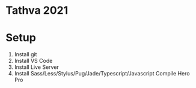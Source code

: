 # Tathva 2021

# Setup
1. Install git
2. Install VS Code
3. Install Live Server
4. Install Sass/Less/Stylus/Pug/Jade/Typescript/Javascript Compile Hero Pro

